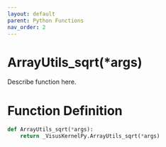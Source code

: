 ```yaml
---
layout: default
parent: Python Functions
nav_order: 2
---
```


# ArrayUtils_sqrt(*args)

Describe function here.

# Function Definition

```python
def ArrayUtils_sqrt(*args):
    return _VisusKernelPy.ArrayUtils_sqrt(*args)
```